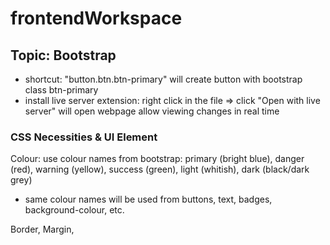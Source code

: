 # frontendWorkspace

## Topic: Bootstrap

- shortcut: "button.btn.btn-primary" will create button with bootstrap class btn-primary
- install live server extension: right click in the file => click "Open with live server" will open webpage allow viewing changes in real time

### CSS Necessities & UI Element

Colour: use colour names from bootstrap: primary (bright blue), danger (red), warning (yellow), success (green), light (whitish), dark (black/dark grey)

- same colour names will be used from buttons, text, badges, background-colour, etc.

Border, Margin, 